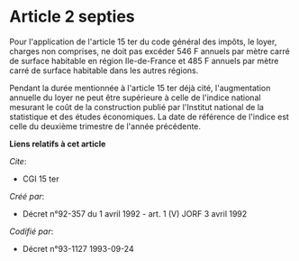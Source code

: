 # Article 2 septies

Pour l'application de l'article 15 ter du code général des impôts, le loyer, charges non comprises, ne doit pas excéder 546 F
annuels par mètre carré de surface habitable en région Ile-de-France et 485 F annuels par mètre carré de surface habitable
dans les autres régions.

Pendant la durée mentionnée à l'article 15 ter déjà cité, l'augmentation annuelle du loyer ne peut être supérieure à celle de
l'indice national mesurant le coût de la construction publié par l'Institut national de la statistique et des études
économiques. La date de référence de l'indice est celle du deuxième trimestre de l'année précédente.

**Liens relatifs à cet article**

_Cite_:

  - CGI 15 ter

_Créé par_:

  - Décret n°92-357 du 1 avril 1992 - art. 1 (V) JORF 3 avril 1992

_Codifié par_:

  - Décret n°93-1127 1993-09-24
